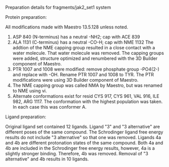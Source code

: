 Preparation  details for fragments/jak2_set1 system

Protein preparation:

All modifications made with Maestro 13.5.128 unless noted.
1. ASP 840 (N-terminus) has a neutral -NH2; cap with ACE 839
2. ALA 1131 (C-terminus) has a neutral -CO-H; cap with NME 1132
The addtion of the NME capping group resulted in a close
contact with a water molecule.  That water molecule was removed.
The capping groups were added, structure optimized and renumbered
with the 3D Builder component of Maestro.
3. PTR 1007 and 1008 were modified: remove phosphate group  -PO4(2-) 
and replace with -OH.  Rename PTR 1007 and 1008 to TYR.
The PTR modifications were using 3D Builder component of Maestro.
4. The NME capping group was called NMA by Maestro, but 
was renamed to NME using vi.
5. Alternate conformations exist for resid CYS 917, CYS 961, VAL 916, 
ILE 982, ARG 1117.  The conformation with the highest population
was taken.  In each case this was conformer A.

Ligand preparation:

Original ligand set contained 12 ligands.  Ligand "3" and "3 alternative"
are different poses of the same compound.  The Schrodinger ligand
free energy results do not include "3 alternative" so that one was removed.
Ligands 4a and 4b are different protonation states of the same compound.
Both 4a and 4b are included in the Schrodinger free energy results, however, 
4a is a slightly stronger binding. Therefore, 4b was removed.  Removal
of "3 alternative" and 4b results in 10 ligands.

